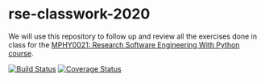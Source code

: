# rse-classwork-2020

We will use this repository to follow up and review all the exercises done in class for the
[MPHY0021: Research Software Engineering With Python course](http://github-pages.ucl.ac.uk/rsd-engineeringcourse/).

[![Build Status](https://travis-ci.com/umitozmen/rse-classwork-2020.svg?branch=Testing)](https://travis-ci.com/umitozmen/rse-classwork-2020)
[![Coverage Status](https://coveralls.io/repos/github/umitozmen/rse-classwork-2020/badge.svg?branch=main)](https://coveralls.io/github/umitozmen/rse-classwork-2020?branch=main)
